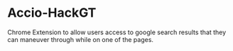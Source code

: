 Accio-HackGT
============

Chrome Extension to allow users access to google search results that they can maneuver through while on one of the pages.
